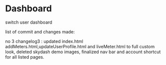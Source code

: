 # Dashboard
 switch user dashboard

 list of commit and changes made:

 no 3 changelog3 : updated index.html addMeters.html,updateUserProfile.html and liveMeter.html to full custom look, deleted skydash demo images, finalized nav bar and account shortcut for all listed pages.
